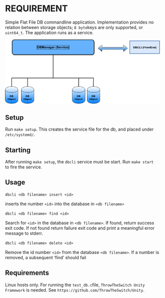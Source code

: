 # REQUIREMENT
Simple Flat File DB commandline application. Implementation provides no relation between storage objects; `8 byte`keys are only supported, or `uint64_t`. The application runs as a service.

![Screenshot](Architecture.png)



## Setup
Run `make setup`. This creates the service file for the db, and placed under `/etc/systemd/`.

## Starting
After running `make setup`, the `dbcli` service must be start. Run `make start	` to fire the service.


## Usage

`dbcli <db filename> insert <id>`

inserts the number `<id>` into the database in `<db filename>`

`dbcli <db filename> find <id>`

Search for `<id>` in the database in `<db filename>`. If found, return success exit code. If not
found return failure exit code and print a meaningful error message to stderr.

`dbcli <db filename> delete <id>`

Remove the id number `<id>` from the database `<db filename>`. If a number is removed, a
subsequent ‘find’ should fail

## Requirements
Linux hosts only. For running the `test_db.c`file, `ThrowTheSwitch Unity Framework` is needed. See `https://github.com/ThrowTheSwitch/Unity`.

